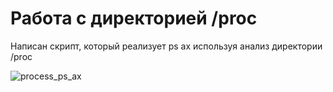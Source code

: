 # Работа с директорией /proc

Написан скрипт, который реализует ps ax используя анализ директории /proc

![process_ps_ax](https://github.com/user-attachments/assets/e1a0e056-f8a8-45ef-8838-e121b242719f)
